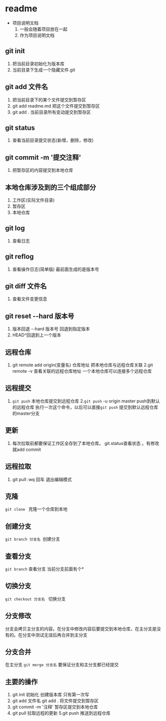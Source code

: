 # readme
+ 项目说明文档
  1. 一般会随着项目放在一起
  2. 作为项目说明文档
  
## git init 
1. 把当前目录初始化为版本库
2. 当前目录下生成一个隐藏文件.git
## git add 文件名
1. 把当前目录下的某个文件提交到暂存区
2. git add readme.md 把这个文件提交到暂存区
3. git add . 当前目录所有变动提交到暂存区
## git status 
1. 查看当前目录提交状态(新增，删除，修改)
## git commit -m '提交注释'
1. 把暂存区的内容提交到本地仓库
## 本地仓库涉及到的三个组成部分
1. 工作区(实际文件目录)
2. 暂存区
3. 本地仓库

## git log 
1. 查看日志
## git reflog
1. 查看操作日志(简单版) 最前面生成的是版本号

## git diff 文件名
1. 查看文件变更信息 

## git reset --hard 版本号
1. 版本回退  --hard 版本号 回退到指定版本
2. HEAD^回退到上一个版本


## 远程仓库
 1. git remote add origin(变量名) 仓库地址 
 把本地仓库与远程仓库关联
 2.git remote -v 查看关联的远程仓库地址  一个本地仓库可以连接多个远程仓库

## 远程提交
1. `git push` 本地仓库提交到远程仓库
2.`git push` -u origin master push到默认的远程仓库
执行一次这个命令，以后可以直接`git push` 提交到默认远程仓库的master分支

## 更新
1. 每次拉取前都要保证工作区全存到了本地仓库。
git.status查看状态 。有修改就add commit
## 远程拉取
1. git pull
:wq 回车 退出编辑模式

## 克隆
`git clone ` 克隆一个仓库到本地

## 创建分支
 `git branch 分支名 `创建分支
## 查看分支
 `git branch` 查看分支  当前分支前面有个*
## 切换分支
 `git checkout 分支名 ` 切换分支
## 分支修改
 分支会拷贝主分支的内容。在分支中修改内容后要提交到本地仓库，在主分支是没有的。在分支中测试无误后再合并到主分支
 
## 分支合并
在主分支 `git merge 分支名`
要保证分支和主分支都已经提交

## 主要的操作
1. git init 初始化 创建版本库  只有第一次写
2. git add 文件名  git add . 将文件提交到暂存区
3. git commit -m '注释'   暂存区提交到本地仓库
4. git pull 拉取远程的更新
5.git push 推送到远程仓库
<!-- ## 引入js代码
```js
var  abc = 123;
function say(){
    console.log(abc);
}
```
---
## 引入css代码
```css
.box{
    width:100px;
} -->
